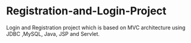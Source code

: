 # Registration-and-Login-Project
Login and Registration project which is based on MVC architecture using JDBC ,MySQL, Java, JSP and Servlet.
